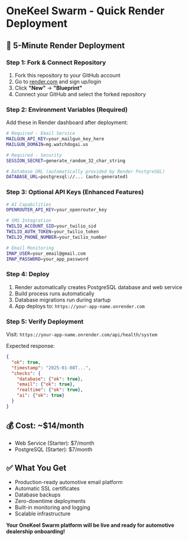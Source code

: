 # OneKeel Swarm - Quick Render Deployment

## 🚀 5-Minute Render Deployment

### Step 1: Fork & Connect Repository
1. Fork this repository to your GitHub account
2. Go to [render.com](https://render.com) and sign up/login
3. Click **"New"** → **"Blueprint"**
4. Connect your GitHub and select the forked repository

### Step 2: Environment Variables (Required)
Add these in Render dashboard after deployment:

```bash
# Required - Email Service
MAILGUN_API_KEY=your_mailgun_key_here
MAILGUN_DOMAIN=mg.watchdogai.us

# Required - Security  
SESSION_SECRET=generate_random_32_char_string

# Database URL (automatically provided by Render PostgreSQL)
DATABASE_URL=postgresql://... (auto-generated)
```

### Step 3: Optional API Keys (Enhanced Features)
```bash
# AI Capabilities
OPENROUTER_API_KEY=your_openrouter_key

# SMS Integration  
TWILIO_ACCOUNT_SID=your_twilio_sid
TWILIO_AUTH_TOKEN=your_twilio_token
TWILIO_PHONE_NUMBER=your_twilio_number

# Email Monitoring
IMAP_USER=your_email@gmail.com
IMAP_PASSWORD=your_app_password
```

### Step 4: Deploy
1. Render automatically creates PostgreSQL database and web service
2. Build process runs automatically 
3. Database migrations run during startup
4. App deploys to: `https://your-app-name.onrender.com`

### Step 5: Verify Deployment
Visit: `https://your-app-name.onrender.com/api/health/system`

Expected response:
```json
{
  "ok": true,
  "timestamp": "2025-01-08T...",
  "checks": {
    "database": {"ok": true},
    "email": {"ok": true},
    "realtime": {"ok": true},
    "ai": {"ok": true}
  }
}
```

## 💰 Cost: ~$14/month
- Web Service (Starter): $7/month
- PostgreSQL (Starter): $7/month

## ✅ What You Get
- Production-ready automotive email platform
- Automatic SSL certificates
- Database backups
- Zero-downtime deployments
- Built-in monitoring and logging
- Scalable infrastructure

**Your OneKeel Swarm platform will be live and ready for automotive dealership onboarding!**